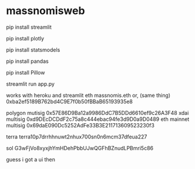 # massnomisweb


pip install streamlit

pip install plotly

pip install statsmodels

pip install pandas

pip install Pillow

streamlit run app.py




works with heroku and streamlit
eth
massnomis.eth or, (same thing)
0xba2ef5189B762bd4C9E7f0b50fBBaB65193935e8









polygon mutisig
0x57E86D9Ba12a9986DdC7B5DDd6610ef9c26A3F48
xdai multisig
0xd9DEcDCDdF2c75a8c444ebac94fe3d9D0a9D0489
eth mainnet multisig
0x69daE090Dc5252AdFe33B3E211713609523230f3

terra
terra10p7drrhhnuwt2nhux700sn0n6mcm37dfeua227



sol
G3wFjVo8xyxjhYmHDehPbbUJwQGFhBZnudLPBmri5c86

guess i got a ui then
